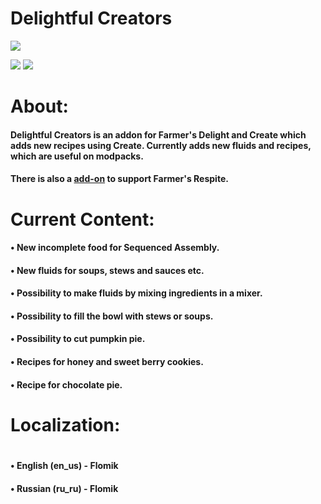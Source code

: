 [MODRINTH]: https://modrinth.com/mod/delightdulcreators
[CURSEFORGE]: https://curseforge.com/minecraft/mc-mods/delightful-creators-fabric

# Delightful Creators 

<img src="https://cdn.modrinth.com/data/jmJ87gsb/images/527602ce254ed3b68f42d40960928767639d7760.png">

[![](https://cf.way2muchnoise.eu/873936.svg?badge_style=for_the_badge)][CURSEFORGE]
[![](https://img.shields.io/modrinth/dt/jmJ87gsb?color=brightgreen&logo=modrinth&logoColor=brightgreen&style=for-the-badge)][MODRINTH]

<h1>About: </h1>
<h4>Delightful Creators is an addon for Farmer's Delight and Create which adds new recipes using Create. Currently adds new fluids and recipes, which are useful on modpacks.<h4/>

<h4>There is also a <a href="https://www.curseforge.com/minecraft/mc-mods/respite-creators-fabric" rel="noopener nofollow ugc">add-on</a> to support Farmer's Respite.<h4/>

 

<h1>Current Content: </h1>
<h4>• New incomplete food for Sequenced Assembly.</h4>
<h4>• New fluids for soups, stews and sauces etc.</h4>
<h4>• Possibility to make fluids by mixing ingredients in a mixer.</h4>
<h4>• Possibility to fill the bowl with stews or soups.</h4>
<h4>• Possibility to cut pumpkin pie.</h4>
<h4>• Recipes for honey and sweet berry cookies.</h4>
<h4>• Recipe for chocolate pie.</h4>


<h1>Localization: <h1/>
<h4>• English (en_us) - Flomik<h4/>
<h4>• Russian (ru_ru) - Flomik<h4/>

